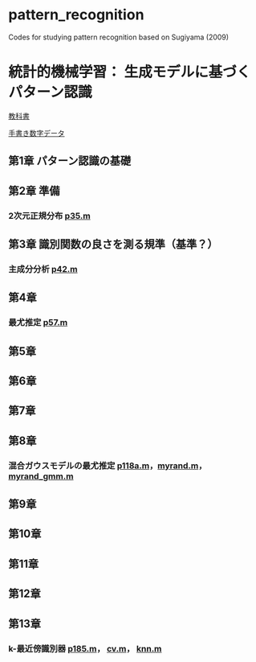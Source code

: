 ﻿# pattern_recognition
Codes for studying pattern recognition based on Sugiyama (2009)

# 統計的機械学習： 生成モデルに基づくパターン認識

[教科書](http://shop.ohmsha.co.jp/shop/shopdetail.html?brandcode=000000000709&search=%C5%FD%B7%D7%C5%AA%B5%A1%B3%A3%B3%D8%BD%AC&sort=)  

[手書き数字データ](ftp://ftp2.ohmsha.co.jp/link/978-4-274-50248-4/tegaki-suji-data.zip)  

## 第1章 パターン認識の基礎

## 第2章 準備
### 2次元正規分布 [p35.m](p35.m)

## 第3章 識別関数の良さを測る規準（基準？）
### 主成分分析 [p42.m](p42.m)

## 第4章
### 最尤推定 [p57.m](p57.m)

## 第5章

## 第6章

## 第7章

## 第8章
### 混合ガウスモデルの最尤推定 [p118a.m](p118a.m)，[myrand.m](myrand.m)，[myrand_gmm.m](myrand_gmm.m)


## 第9章

## 第10章

## 第11章

## 第12章

## 第13章
### k-最近傍識別器 [p185.m](p185.m)， [cv.m](cv.m)， [knn.m](knn.m)

